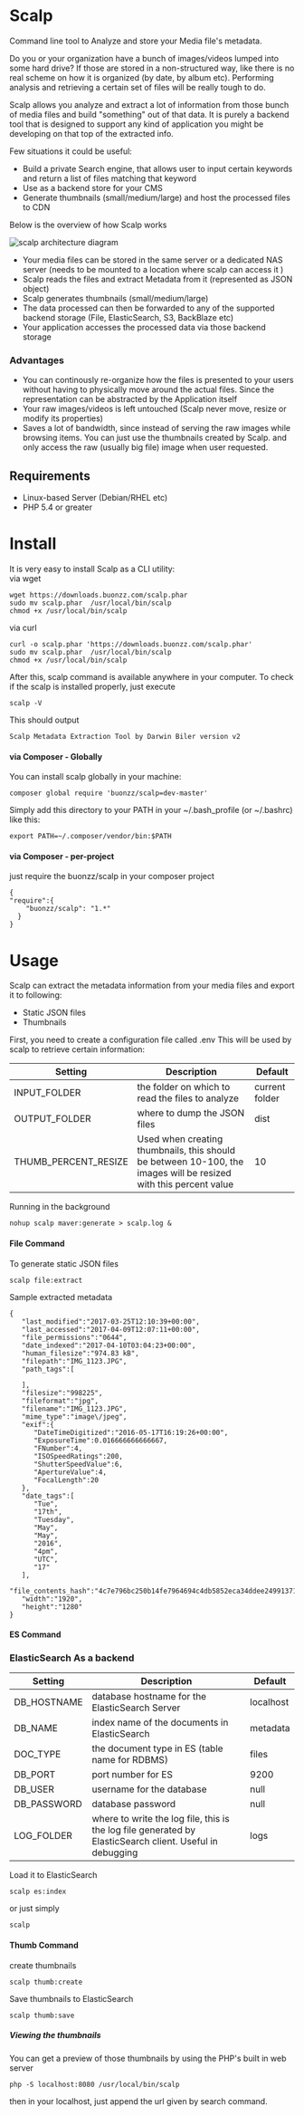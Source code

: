 Scalp
=====

Command line tool to Analyze and store your Media file's metadata.<br/>

Do you or your organization have a bunch of images/videos lumped into some hard drive? If those are stored in a non-structured way, like there is no real scheme on how it is organized (by date, by album etc). Performing analysis and retrieving a certain set of files will be really tough to do.

Scalp allows you analyze and extract a lot of information from those bunch of media files and build "something" out of that data. It is purely a backend tool that is designed to support any kind of application you might be developing on that top of the extracted info. <br/>

Few situations it could be useful:

* Build a private Search engine, that allows user to input certain keywords and return a list of files matching that keyword
* Use as a backend store for your CMS
* Generate thumbnails (small/medium/large) and host the processed files to CDN

Below is the overview of how Scalp works

![scalp architecture diagram](https://assets.buonzz.com/scalp-architecture.png)

* Your media files can be stored in the same server or a dedicated NAS server (needs to be mounted to a location where scalp can access it )
* Scalp reads the files and extract Metadata from it (represented as JSON object)
* Scalp generates thumbnails (small/medium/large)
* The data processed can then be forwarded to any of the supported backend storage (File, ElasticSearch, S3, BackBlaze etc)
* Your application accesses the processed data via those backend storage 

### Advantages

* You can continously re-organize how the files is presented to your users without having to physically move around the actual files. Since the representation can be abstracted by the Application itself
* Your raw images/videos is left untouched (Scalp never move, resize or modify its properties)
* Saves a lot of bandwidth, since instead of serving the raw images while browsing items. You can just use the thumbnails created by Scalp. and only access the raw (usually big file) image when user requested.


## Requirements

* Linux-based Server (Debian/RHEL etc)
* PHP 5.4 or greater

Install
=======

It is very easy to install Scalp as a CLI utility:
<br/>
via wget
```
wget https://downloads.buonzz.com/scalp.phar
sudo mv scalp.phar  /usr/local/bin/scalp
chmod +x /usr/local/bin/scalp
```
via curl

```
curl -o scalp.phar 'https://downloads.buonzz.com/scalp.phar'
sudo mv scalp.phar  /usr/local/bin/scalp
chmod +x /usr/local/bin/scalp
```

After this, scalp command is available anywhere in your computer. To check if the scalp is installed properly, just execute

```
scalp -V
```

This should output

```
Scalp Metadata Extraction Tool by Darwin Biler version v2
```


#### via Composer - Globally

You can install scalp globally in your machine:

```
composer global require 'buonzz/scalp=dev-master'
```

Simply add this directory to your PATH in your ~/.bash_profile (or ~/.bashrc) like this:

```
export PATH=~/.composer/vendor/bin:$PATH
```

#### via Composer - per-project

just require the buonzz/scalp in your composer project

```
{
"require":{
    "buonzz/scalp": "1.*"
  }
}
```

Usage
=====

Scalp can extract the metadata information from your media files and export it to following:

* Static JSON files
* Thumbnails


First, you need to create a configuration file called .env This will be used by scalp to retrieve certain information:


| Setting              | Description                                                                                                      | Default        |
|----------------------|------------------------------------------------------------------------------------------------------------------|----------------|
| INPUT_FOLDER         | the folder on which to read the files to analyze                                                                 | current folder |
| OUTPUT_FOLDER        | where to dump the JSON files                                                | dist           |
| THUMB_PERCENT_RESIZE | Used when creating thumbnails, this should be between 10-100, the images will be resized with this percent value | 10             |


Running in the background

```
nohup scalp maver:generate > scalp.log &
```


#### File Command

To generate static JSON files
```
scalp file:extract
```

Sample extracted metadata

```
{
   "last_modified":"2017-03-25T12:10:39+00:00",
   "last_accessed":"2017-04-09T12:07:11+00:00",
   "file_permissions":"0644",
   "date_indexed":"2017-04-10T03:04:23+00:00",
   "human_filesize":"974.83 kB",
   "filepath":"IMG_1123.JPG",
   "path_tags":[

   ],
   "filesize":"998225",
   "fileformat":"jpg",
   "filename":"IMG_1123.JPG",
   "mime_type":"image\/jpeg",
   "exif":{
      "DateTimeDigitized":"2016-05-17T16:19:26+00:00",
      "ExposureTime":0.016666666666667,
      "FNumber":4,
      "ISOSpeedRatings":200,
      "ShutterSpeedValue":6,
      "ApertureValue":4,
      "FocalLength":20
   },
   "date_tags":[
      "Tue",
      "17th",
      "Tuesday",
      "May",
      "May",
      "2016",
      "4pm",
      "UTC",
      "17"
   ],
   "file_contents_hash":"4c7e796bc250b14fe7964694c4db5852eca34ddee24991371f848c3e8097436d",
   "width":"1920",
   "height":"1280"
}
```

#### ES Command


### ElasticSearch As a backend

| Setting     | Description                                                                                              | Default   |
|-------------|----------------------------------------------------------------------------------------------------------|-----------|
| DB_HOSTNAME | database hostname for the ElasticSearch Server                                                           | localhost |
| DB_NAME     | index name of the documents in ElasticSearch                                                             | metadata  |
| DOC_TYPE    | the document type in ES (table name for RDBMS)                                                           | files     |
| DB_PORT     | port number for ES                                                                                       | 9200      |
| DB_USER     | username for the database                                                                                | null      |
| DB_PASSWORD | database password                                                                                        | null      |
| LOG_FOLDER  | where to write the log file, this is the log file generated by ElasticSearch client. Useful in debugging | logs      |



Load it to ElasticSearch
```
scalp es:index
```

or just simply
```
scalp
```

#### Thumb Command

create thumbnails
```
scalp thumb:create
```

Save thumbnails to ElasticSearch
```
scalp thumb:save
```

##### Viewing the thumbnails

You can get a preview of those thumbnails by using the PHP's built in web server

```
php -S localhost:8080 /usr/local/bin/scalp
``` 
then in your localhost, just append the url given by search command.
